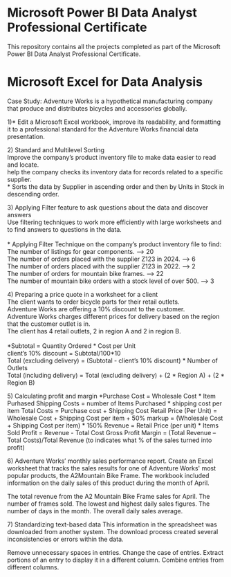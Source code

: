 # Microsoft Power BI Data Analyst Professional Certificate
This repository contains all the projects completed as part of the Microsoft Power BI Data Analyst Professional Certificate.

# Microsoft Excel for Data Analysis
Case Study:
Adventure Works is a hypothetical manufacturing company that produce and distributes bicycles and accessories globally.
<p> 1)* Edit a Microsoft Excel workbook, improve its readability, and formatting it to a professional standard for the Adventure Works financial data presentation. </p>
<p>2)	Standard and Multilevel Sorting <br>
Improve the company’s product inventory file to make data easier to read and locate. <br>
help the company checks its inventory data for records related to a specific supplier. <br>
* Sorts the data by Supplier in ascending order and then by Units in Stock in descending order. </p>
<p>3)	Applying Filter feature to ask questions about the data and discover answers <br>
Use filtering techniques to work more efficiently with large worksheets and to find answers to questions in the data. <br><br>
* Applying Filter Technique on the company’s product inventory file to find: <br>
The number of listings for gear components.	--> 20 <br>
The number of orders placed with the supplier Z123 in 2024.    -->  6 <br>
The number of orders placed with the supplier Z123 in 2022.    --> 2 <br>
The number of orders for mountain bike frames. --> 22 <br>
The number of mountain bike orders with a stock level of over 500.   --> 3 </p>
<p>4)	Preparing a price quote in a worksheet for a client <br>
The client wants to order bicycle parts for their retail outlets. <br>
Adventure Works are offering a 10% discount to the customer. <br>
Adventure Works charges different prices for delivery based on the region that the customer outlet is in. <br>
The client has 4 retail outlets, 2 in region A and 2 in region B.<br><br>
*Subtotal = Quantity Ordered * Cost per Unit <br>
client’s 10% discount = Subtotal/100*10 <br>
Total (excluding delivery) = (Subtotal - client’s 10% discount) * Number of Outlets <br>
Total (including delivery) = Total (excluding delivery) + (2 * Region A) + (2 * Region B) </p>
<p>5)	Calculating profit and margin
*Purchase Cost = Wholesale Cost * Item Purhased
Shipping Costs = number of Items Purchased * shipping cost per item
Total Costs = Purchase cost + Shipping Cost
Retail Price (Per Unit) = Wholesale Cost + Shipping Cost per item + 50% markup
    = (Wholesale Cost + Shipping Cost per item) * 150%
	Revenue = Retail Price (per unit) * Items Sold
	Profit = Revenue - Total Cost
	Gross Profit Margin = (Total Revenue – Total Costs)/Total Revenue
	(to indicates what % of the sales turned into profit) </p>
<p>6)	Adventure Works’ monthly sales performance report.
Create an Excel worksheet that tracks the sales results for one of Adventure Works' most popular products, the A2Mountain Bike Frame.
The workbook included information on the daily sales of this product during the month of April.

The total revenue from the A2 Mountain Bike Frame sales for April.
The number of frames sold.
The lowest and highest daily sales figures.
The number of days in the month.
The overall daily sales average. </p>
<p>7)	Standardizing text-based data
This information in the spreadsheet was downloaded from another system. The download process created several inconsistencies or errors within the data.

Remove unnecessary spaces in entries.
Change the case of entries.
Extract portions of an entry to display it in a different column.
Combine entries from different columns. </p>


